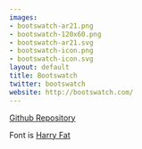 ```yaml
---
images:
- bootswatch-ar21.png
- bootswatch-120x60.png
- bootswatch-ar21.svg
- bootswatch-icon.png
- bootswatch-icon.svg
layout: default
title: Bootswatch
twitter: bootswatch
website: http://bootswatch.com/
---
```


[Github Repository](https://github.com/thomaspark/bootswatch/blob/gh-pages/assets/img/logo.png)

Font is [Harry Fat](https://www.youworkforthem.com/font/T2067/harry-pro)